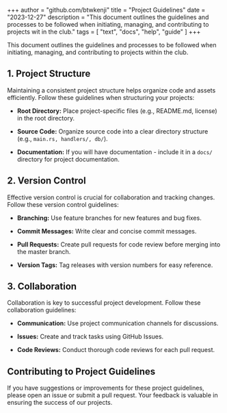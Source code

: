 +++
author = "github.com/btwkenji"
title = "Project Guidelines"
date = "2023-12-27"
description = "This document outlines the guidelines and processes to be followed when initiating, managing, and contributing to projects wit in the club."
tags = [
    "text",
    "docs",
    "help",
    "guide"
]
+++

This document outlines the guidelines and processes to be followed when initiating, managing, and contributing to projects within the club.

## 1. Project Structure

Maintaining a consistent project structure helps organize code and assets efficiently. Follow these guidelines when structuring your projects:

- **Root Directory:** Place project-specific files (e.g., README.md, license) in the root directory.

- **Source Code:** Organize source code into a clear directory structure (e.g., `main.rs, handlers/, db/`).

- **Documentation:** If you will have documentation - include it in a `docs/` directory for project documentation.

## 2. Version Control

Effective version control is crucial for collaboration and tracking changes. Follow these version control guidelines:

- **Branching:** Use feature branches for new features and bug fixes.

- **Commit Messages:** Write clear and concise commit messages.

- **Pull Requests:** Create pull requests for code review before merging into the master branch.

- **Version Tags:** Tag releases with version numbers for easy reference.

## 3. Collaboration

Collaboration is key to successful project development. Follow these collaboration guidelines:

- **Communication:** Use project communication channels for discussions.

- **Issues:** Create and track tasks using GitHub Issues.

- **Code Reviews:** Conduct thorough code reviews for each pull request.

## Contributing to Project Guidelines

If you have suggestions or improvements for these project guidelines, please open an issue or submit a pull request. Your feedback is valuable in ensuring the success of our projects.
